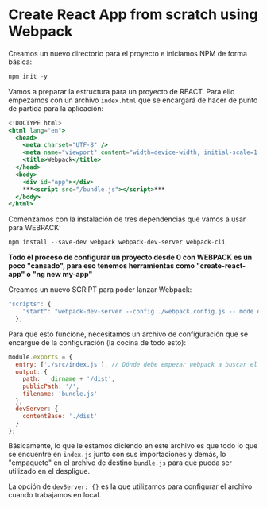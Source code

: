 # Create React App from scratch using Webpack

Creamos un nuevo directorio para el proyecto e iniciamos NPM de forma básica:

```jsx
npm init -y
```

Vamos a preparar la estructura para un proyecto de REACT. Para ello empezamos con un archivo `index.html` que se encargará de hacer de punto de partida para la aplicación:

```jsx
<!DOCTYPE html>
<html lang="en">
  <head>
    <meta charset="UTF-8" />
    <meta name="viewport" content="width=device-width, initial-scale=1.0" />
    <title>Webpack</title>
  </head>
  <body>
    <div id="app"></div>
    ***<script src="/bundle.js"></script>***
  </body>
</html>
```

Comenzamos con la instalación de tres dependencias que vamos a usar para WEBPACK:

```jsx
npm install --save-dev webpack webpack-dev-server webpack-cli
```

**Todo el proceso de configurar un proyecto desde 0 con WEBPACK es un poco "cansado", para eso tenemos herramientas como "create-react-app" o "ng new my-app"**

Creamos un nuevo SCRIPT para poder lanzar Webpack:

```jsx
"scripts": {
    "start": "webpack-dev-server --config ./webpack.config.js -- mode development"
  },
```

Para que esto funcione, necesitamos un archivo de configuración que se encargue de la configuración (la cocina de todo esto):

```jsx
module.exports = {
  entry: ['./src/index.js'], // Dónde debe empezar webpack a buscar el proyecto?
  output: {
    path: __dirname + '/dist',
    publicPath: '/',
    filename: 'bundle.js'
  },
  devServer: {
    contentBase: './dist'
  }
};
```

Básicamente, lo que le estamos diciendo en este archivo es que todo lo que se encuentre en `index.js` junto con sus importaciones y demás, lo "empaquete" en el archivo de destino `bundle.js` para que pueda ser utilizado en el despligue.

La opción de `devServer: {}` es la que utilizamos para configurar el archivo cuando trabajamos en local.
